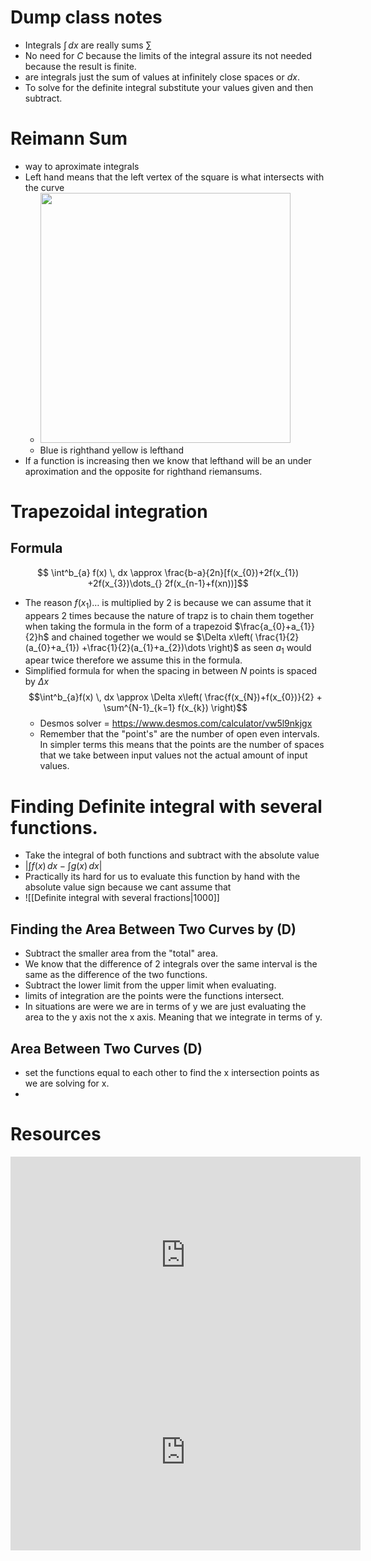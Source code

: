 
# Dump class notes
- Integrals $\int  \, dx$ are really sums $\sum$
- No need for $C$ because the limits of the integral assure its not needed because the result is finite.
- are integrals just the sum of values at infinitely close spaces or $dx$.
- To solve for the definite integral substitute your values given and then subtract. 




# Reimann Sum
- way to aproximate integrals 
- Left hand means that the left vertex of the square is what intersects with the curve
	- <img src = "https://upload.wikimedia.org/wikipedia/commons/thumb/2/2a/Riemann_sum_convergence.png/600px-Riemann_sum_convergence.png" width = 400>
	- Blue is righthand yellow is lefthand
- If a function is increasing then we know that lefthand will be an under aproximation and the opposite for righthand riemansums.




# Trapezoidal integration 

## Formula
$$ \int^b_{a} f(x) \, dx \approx \frac{b-a}{2n}[f(x_{0})+2f(x_{1}) +2f(x_{3})\dots_{} 2f(x_{n-1}+f(xn))]$$

- The reason $f(x_{1})\dots$ is multiplied by 2  is because we can assume that it appears 2 times because the nature of trapz is to chain them together when taking the formula in the form of a trapezoid $\frac{a_{0}+a_{1}}{2}h$ and chained together we would se $\Delta x\left( \frac{1}{2}(a_{0}+a_{1}) +\frac{1}{2}(a_{1}+a_{2})\dots \right)$ as seen $a_{1}$ would apear twice therefore we assume this in the formula. 
- Simplified formula for when the spacing in between $N$ points is spaced by $\Delta x$ $$\int^b_{a}f(x) \, dx \approx 
 \Delta x\left( 
 \frac{f(x_{N})+f(x_{0})}{2} +
  \sum^{N-1}_{k=1} f(x_{k}) 
  \right)$$
  - Desmos solver = https://www.desmos.com/calculator/vw5l9nkjgx
  - Remember that the "point's" are the number of open even intervals. In simpler terms this means that the points are the number of spaces that we take between input values not the actual amount of input values. 


# Finding Definite integral with several functions.
- Take the integral of both functions and subtract with the absolute value
- $\bigg| \int f(x) \, dx -\int g(x) \, dx \bigg|$
- Practically its hard for us to evaluate this function by hand with the absolute value sign because we cant assume that 
- ![[Definite integral with several fractions|1000]]
## Finding the Area Between Two Curves by (D)
- Subtract the smaller area from the "total" area.
- We know that the difference of 2 integrals over the same interval is the same as the difference of the two functions.
- Subtract the lower limit from the upper limit when evaluating. 
- limits of integration are the points were the functions intersect.
- In situations are were we are in terms of y we are just evaluating the area to the y axis not the x axis. Meaning that we integrate in terms of y.

## Area Between Two Curves (D)
- set the functions equal to each other to find the x intersection points as we are solving for x.
- 


# Resources 

<iframe width="560" height="315" src="https://www.youtube.com/embed/xec6HTcn2M8?si=-Z3TpS2OzCx9T6Kt" title="YouTube video player" frameborder="0" allow="accelerometer; autoplay; clipboard-write; encrypted-media; gyroscope; picture-in-picture; web-share" allowfullscreen></iframe>

<iframe width="560" height="315" src="https://www.youtube.com/embed/kgg5Rspf1Js?si=zDLf0yQyviTFhf1V" title="YouTube video player" frameborder="0" allow="accelerometer; autoplay; clipboard-write; encrypted-media; gyroscope; picture-in-picture; web-share" allowfullscreen></iframe>